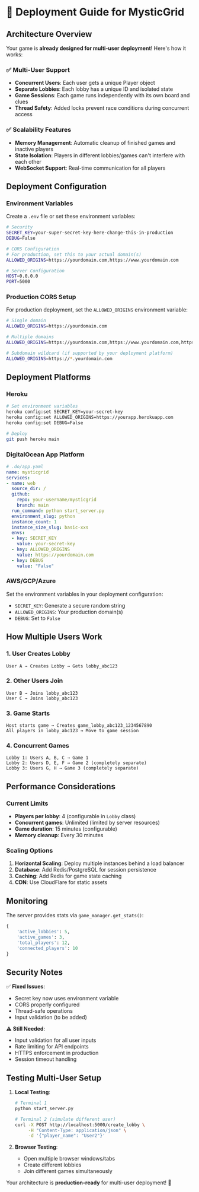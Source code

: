 # 🚀 Deployment Guide for MysticGrid

## Architecture Overview

Your game is **already designed for multi-user deployment**! Here's how it works:

### ✅ Multi-User Support
- **Concurrent Users**: Each user gets a unique Player object
- **Separate Lobbies**: Each lobby has a unique ID and isolated state
- **Game Sessions**: Each game runs independently with its own board and clues
- **Thread Safety**: Added locks prevent race conditions during concurrent access

### ✅ Scalability Features
- **Memory Management**: Automatic cleanup of finished games and inactive players
- **State Isolation**: Players in different lobbies/games can't interfere with each other
- **WebSocket Support**: Real-time communication for all players

## Deployment Configuration

### Environment Variables

Create a `.env` file or set these environment variables:

```bash
# Security
SECRET_KEY=your-super-secret-key-here-change-this-in-production
DEBUG=False

# CORS Configuration
# For production, set this to your actual domain(s)
ALLOWED_ORIGINS=https://yourdomain.com,https://www.yourdomain.com

# Server Configuration
HOST=0.0.0.0
PORT=5000
```

### Production CORS Setup

For production deployment, set the `ALLOWED_ORIGINS` environment variable:

```bash
# Single domain
ALLOWED_ORIGINS=https://yourdomain.com

# Multiple domains
ALLOWED_ORIGINS=https://yourdomain.com,https://www.yourdomain.com,https://app.yourdomain.com

# Subdomain wildcard (if supported by your deployment platform)
ALLOWED_ORIGINS=https://*.yourdomain.com
```

## Deployment Platforms

### Heroku
```bash
# Set environment variables
heroku config:set SECRET_KEY=your-secret-key
heroku config:set ALLOWED_ORIGINS=https://yourapp.herokuapp.com
heroku config:set DEBUG=False

# Deploy
git push heroku main
```

### DigitalOcean App Platform
```yaml
# .do/app.yaml
name: mysticgrid
services:
- name: web
  source_dir: /
  github:
    repo: your-username/mysticgrid
    branch: main
  run_command: python start_server.py
  environment_slug: python
  instance_count: 1
  instance_size_slug: basic-xxs
  envs:
  - key: SECRET_KEY
    value: your-secret-key
  - key: ALLOWED_ORIGINS
    value: https://yourdomain.com
  - key: DEBUG
    value: "False"
```

### AWS/GCP/Azure
Set the environment variables in your deployment configuration:
- `SECRET_KEY`: Generate a secure random string
- `ALLOWED_ORIGINS`: Your production domain(s)
- `DEBUG`: Set to `False`

## How Multiple Users Work

### 1. User Creates Lobby
```
User A → Creates Lobby → Gets lobby_abc123
```

### 2. Other Users Join
```
User B → Joins lobby_abc123
User C → Joins lobby_abc123
```

### 3. Game Starts
```
Host starts game → Creates game_lobby_abc123_1234567890
All players in lobby_abc123 → Move to game session
```

### 4. Concurrent Games
```
Lobby 1: Users A, B, C → Game 1
Lobby 2: Users D, E, F → Game 2 (completely separate)
Lobby 3: Users G, H → Game 3 (completely separate)
```

## Performance Considerations

### Current Limits
- **Players per lobby**: 4 (configurable in `Lobby` class)
- **Concurrent games**: Unlimited (limited by server resources)
- **Game duration**: 15 minutes (configurable)
- **Memory cleanup**: Every 30 minutes

### Scaling Options
1. **Horizontal Scaling**: Deploy multiple instances behind a load balancer
2. **Database**: Add Redis/PostgreSQL for session persistence
3. **Caching**: Add Redis for game state caching
4. **CDN**: Use CloudFlare for static assets

## Monitoring

The server provides stats via `game_manager.get_stats()`:
```python
{
    'active_lobbies': 5,
    'active_games': 3,
    'total_players': 12,
    'connected_players': 10
}
```

## Security Notes

✅ **Fixed Issues**:
- Secret key now uses environment variable
- CORS properly configured
- Thread-safe operations
- Input validation (to be added)

⚠️ **Still Needed**:
- Input validation for all user inputs
- Rate limiting for API endpoints
- HTTPS enforcement in production
- Session timeout handling

## Testing Multi-User Setup

1. **Local Testing**:
   ```bash
   # Terminal 1
   python start_server.py
   
   # Terminal 2 (simulate different user)
   curl -X POST http://localhost:5000/create_lobby \
        -H "Content-Type: application/json" \
        -d '{"player_name": "User2"}'
   ```

2. **Browser Testing**:
   - Open multiple browser windows/tabs
   - Create different lobbies
   - Join different games simultaneously

Your architecture is **production-ready** for multi-user deployment! 🎉
